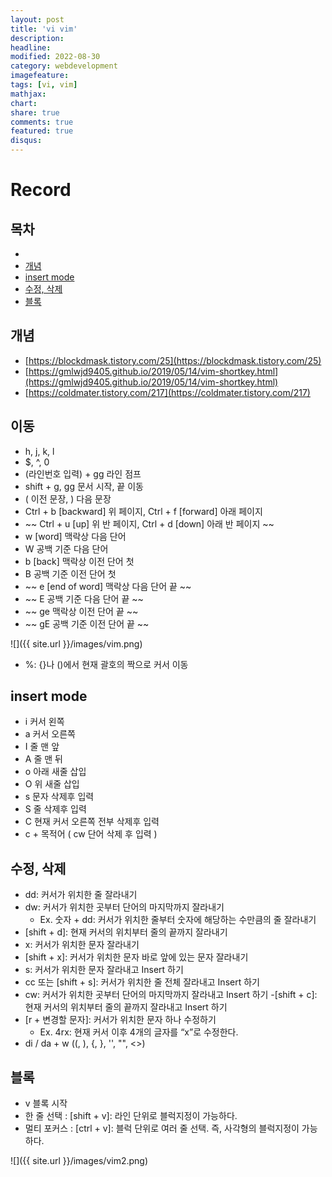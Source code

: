 ```yaml
---
layout: post
title: 'vi vim'
description:
headline:
modified: 2022-08-30
category: webdevelopment
imagefeature:
tags: [vi, vim]
mathjax:
chart:
share: true
comments: true
featured: true
disqus:
---
```


# Record

## 목차

-   [](#)
-   [개념](#개념)
-   [insert mode](#insert-mode)
-   [수정, 삭제](#수정,-삭제)
-   [블록](#블록)

## 개념

-   [https://blockdmask.tistory.com/25](https://blockdmask.tistory.com/25)
-   [https://gmlwjd9405.github.io/2019/05/14/vim-shortkey.html](https://gmlwjd9405.github.io/2019/05/14/vim-shortkey.html)
-   [https://coldmater.tistory.com/217](https://coldmater.tistory.com/217)

## 이동

-   h, j, k, l
-   $, ^, 0
-   (라인번호 입력) + gg 라인 점프
-   shift + g, gg 문서 시작, 끝 이동
-   ( 이전 문장, ) 다음 문장
-   Ctrl + b [backward] 위 페이지, Ctrl + f [forward] 아래 페이지
-   ~~ Ctrl + u [up] 위 반 페이지, Ctrl + d [down] 아래 반 페이지 ~~
-   w [word] 맥락상 다음 단어
-   W 공백 기준 다음 단어
-   b [back] 맥락상 이전 단어 첫
-   B 공백 기준 이전 단어 첫
-   ~~ e [end of word] 맥락상 다음 단어 끝 ~~
-   ~~ E 공백 기준 다음 단어 끝 ~~
-   ~~ ge 맥락상 이전 단어 끝 ~~
-   ~~ gE 공백 기준 이전 단어 끝 ~~

![]({{ site.url }}/images/vim.png)

-   %: {}나 ()에서 현재 괄호의 짝으로 커서 이동

## insert mode

-   i 커서 왼쪽
-   a 커서 오른쪽
-   I 줄 맨 앞
-   A 줄 맨 뒤
-   o 아래 새줄 삽입
-   O 위 새줄 삽입
-   s 문자 삭제후 입력
-   S 줄 삭제후 입력
-   C 현재 커서 오른쪽 전부 삭제후 입력
-   c + 목적어 ( cw 단어 삭제 후 입력 )

## 수정, 삭제

-   dd: 커서가 위치한 줄 잘라내기
-   dw: 커서가 위치한 곳부터 단어의 마지막까지 잘라내기
    -   Ex. 숫자 + dd: 커서가 위치한 줄부터 숫자에 해당하는 수만큼의 줄 잘라내기
-   [shift + d]: 현재 커서의 위치부터 줄의 끝까지 잘라내기
-   x: 커서가 위치한 문자 잘라내기
-   [shift + x]: 커서가 위치한 문자 바로 앞에 있는 문자 잘라내기
-   s: 커서가 위치한 문자 잘라내고 Insert 하기
-   cc 또는 [shift + s]: 커서가 위치한 줄 전체 잘라내고 Insert 하기
-   cw: 커서가 위치한 곳부터 단어의 마지막까지 잘라내고 Insert 하기 -[shift + c]: 현재 커서의 위치부터 줄의 끝까지 잘라내고 Insert 하기
-   [r + 변경할 문자]: 커서가 위치한 문자 하나 수정하기
    -   Ex. 4rx: 현재 커서 이후 4개의 글자를 “x”로 수정한다.
-   di / da + w ((, ), {, }, '', "", <>)

## 블록

-   v 블록 시작
-   한 줄 선택 : [shift + v]: 라인 단위로 블럭지정이 가능하다.
-   멀티 포커스 : [ctrl + v]: 블럭 단위로 여러 줄 선택. 즉, 사각형의 블럭지정이 가능하다.

![]({{ site.url }}/images/vim2.png)

